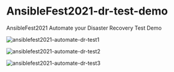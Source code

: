 # AnsibleFest2021-dr-test-demo

AnsibleFest2021 Automate your Disaster Recovery Test Demo

![ansiblefest2021-automate-dr-test1](https://github.com/jopaik/dr-test-demo/blob/main/images/dr-demo-1.png)

![ansiblefest2021-automate-dr-test2](https://github.com/jopaik/dr-test-demo/blob/main/images/dr-demo-2.png)

![ansiblefest2021-automate-dr-test3](https://github.com/jopaik/dr-test-demo/blob/main/images/dr-demo-3.png)
